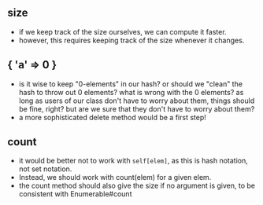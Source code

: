 
## size

- if we keep track of the size ourselves, we can compute it faster.
- however, this requires keeping track of the size whenever it changes.

## { 'a' => 0 }

- is it wise to keep "0-elements" in our hash? or should we "clean" the hash to throw out 0 elements? what is wrong with the 0 elements? as long as users of our class don't have to worry about them, things should be fine, right? but are we sure that they don't have to worry about them?
- a more sophisticated delete method would be a first step!

## count

- it would be better not to work with `self[elem]`, as this is hash notation, not set notation.
- Instead, we should work with count(elem) for a given elem.
- the count method should also give the size if no argument is given, to be consistent with Enumerable#count
